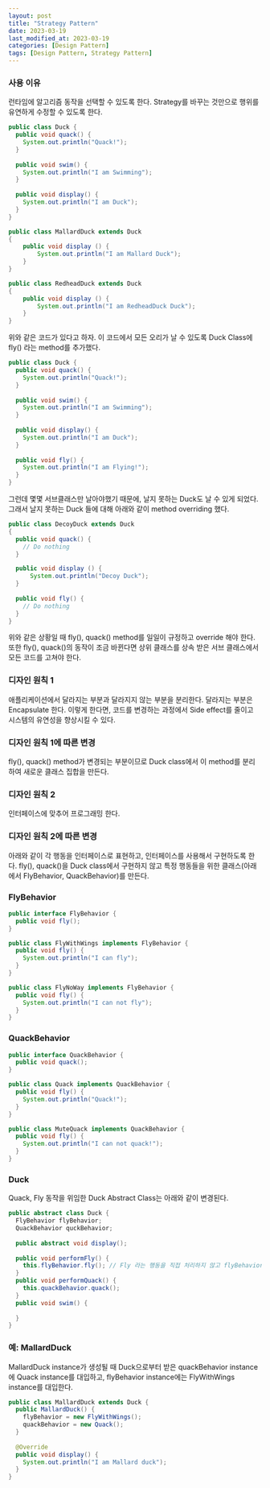 ```yaml
---
layout: post
title: "Strategy Pattern"
date: 2023-03-19
last_modified_at: 2023-03-19
categories: [Design Pattern]
tags: [Design Pattern, Strategy Pattern]
---
```


### 사용 이유
런타임에 알고리즘 동작을 선택할 수 있도록 한다.
Strategy를 바꾸는 것만으로 행위를 유연하게 수정할 수 있도록 한다.

```java
public class Duck {
  public void quack() {
    System.out.println("Quack!");
  }
  
  public void swim() {
    System.out.println("I am Swimming");
  }
  
  public void display() {
    System.out.println("I am Duck");
  }
}
```

```java
public class MallardDuck extends Duck
{
    public void display () {
        System.out.println("I am Mallard Duck");
    }
}
```
```java
public class RedheadDuck extends Duck
{
    public void display () {
        System.out.println("I am RedheadDuck Duck");
    }
}
```

위와 같은 코드가 있다고 하자. 
이 코드에서 모든 오리가 날 수 있도록 Duck Class에 fly() 라는 method를 추가했다. 
```java
public class Duck {
  public void quack() {
    System.out.println("Quack!");
  }
  
  public void swim() {
    System.out.println("I am Swimming");
  }
  
  public void display() {
    System.out.println("I am Duck");
  }
  
  public void fly() {
    System.out.println("I am Flying!");
  }
}
```

그런데 몇몇 서브클래스만 날아야했기 때문에, 날지 못하는 Duck도 날 수 있게 되었다. 
그래서 날지 못하는 Duck 들에 대해 아래와 같이 method overriding 했다.
```java
public class DecoyDuck extends Duck
{
  public void quack() {
    // Do nothing
  }

  public void display () {
      System.out.println("Decoy Duck");
  }
    
  public void fly() {
    // Do nothing
  }
}
```
위와 같은 상황일 때 fly(), quack() method를 일일이 규정하고 override 해야 한다.
또한 fly(), quack()의 동작이 조금 바뀐다면 상위 클래스를 상속 받은 서브 클래스에서 모든 코드를 고쳐야 한다. 

### 디자인 원칙 1
애플리케이션에서 달라지는 부분과 달라지지 않는 부분을 분리한다.
달라지는 부분은 Encapsulate 한다. 
이렇게 한다면, 코드를 변경하는 과정에서 Side effect를 줄이고 시스템의 유연성을 향상시킬 수 있다. 

### 디자인 원칙 1에 따른 변경
fly(), quack() method가 변경되는 부분이므로 Duck class에서 이 method를 분리하여 새로운 클래스 집합을 만든다.

### 디자인 원칙 2
인터페이스에 맞추어 프로그래밍 한다.

### 디자인 원칙 2에 따른 변경
아래와 같이 각 행동을 인터페이스로 표현하고, 인터페이스를 사용해서 구현하도록 한다.
fly(), quack()을 Duck class에서 구현하지 않고 특정 행동들을 위한 클래스(아래에서 FlyBehavior, QuackBehavior)를 만든다.

### FlyBehavior
```java
public interface FlyBehavior {
  public void fly();
}
```
```java
public class FlyWithWings implements FlyBehavior {
  public void fly() {
    System.out.println("I can fly");
  }
}
```
```java
public class FlyNoWay implements FlyBehavior {
  public void fly() {
    System.out.println("I can not fly");
  }
}
```

### QuackBehavior
```java
public interface QuackBehavior {
  public void quack();
}
```
```java
public class Quack implements QuackBehavior {
  public void fly() {
    System.out.println("Quack!");
  }
}
```
```java
public class MuteQuack implements QuackBehavior {
  public void fly() {
    System.out.println("I can not quack!");
  }
}
```

### Duck
Quack, Fly 동작을 위임한 Duck Abstract Class는 아래와 같이 변경된다.
```java
public abstract class Duck {
  FlyBehavior flyBehavior;
  QuackBehavior quckBehavior;
  
  public abstract void display();
  
  public void performFly() {
    this.flyBehavior.fly(); // Fly 라는 행동을 직접 처리하지 않고 flyBehavior로 참조되는 객체에 행동을 위임한다.
  }
  public void performQuack() {
    this.quackBehavior.quack();
  }
  public void swim() {
  
  }
}
```

### 예: MallardDuck
MallardDuck instance가 생성될 때 Duck으로부터 받은 quackBehavior instance에 Quack instance를 대입하고,
flyBehavior instance에는 FlyWithWings instance를 대입한다. 
```java
public class MallardDuck extends Duck {
  public MallardDuck() {
    flyBehavior = new FlyWithWings();
    quackBehavior = new Quack();
  }
  
  @Override
  public void display() {
    System.out.println("I am Mallard duck");
  }
}
```

